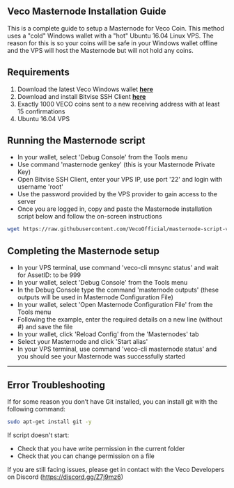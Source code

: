 ## Veco Masternode Installation Guide

This is a complete guide to setup a Masternode for Veco Coin.  This method uses a "cold" Windows wallet with a "hot" Ubuntu 16.04 Linux VPS.  The reason for this is so your coins will be safe in your Windows wallet offline and the VPS will host the Masternode but will not hold any coins.

## Requirements

1. Download the latest Veco Windows wallet [**here**](https://github.com/VecoOfficial/Veco/releases)
2. Download and install Bitvise SSH Client [**here**](https://www.bitvise.com/ssh-client-download)
3. Exactly 1000 VECO coins sent to a new receiving address with at least 15 confirmations
4. Ubuntu 16.04 VPS


## Running the Masternode script

- In your wallet, select 'Debug Console' from the Tools menu
- Use command 'masternode genkey' (this is your Masternode Private Key)
- Open Bitvise SSH Client, enter your VPS IP, use port '22' and login with username 'root'
- Use the password provided by the VPS provider to gain access to the server
- Once you are logged in, copy and paste the Masternode installation script below and follow the on-screen instructions 


```bash
wget https://raw.githubusercontent.com/VecoOfficial/masternode-script-veco/master/install.sh && chmod +x install.sh && ./install.sh
```

## Completing the Masternode setup

- In your VPS terminal, use command 'veco-cli mnsync status' and wait for AssetID: to be 999
- In your wallet, select 'Debug Console' from the Tools menu
- In the Debug Console type the command 'masternode outputs' (these outputs will be used in Masternode Configuration File)
- In your wallet, select 'Open Masternode Configuration File' from the Tools menu
- Following the example, enter the required details on a new line (without #) and save the file
- In your wallet, click 'Reload Config' from the 'Masternodes' tab
- Select your Masternode and click 'Start alias'
- In your VPS terminal, use command 'veco-cli masternode status' and you should see your Masternode was successfully started

---


## Error Troubleshooting
If for some reason you don’t have Git installed, you can install git with the following command:

```bash
sudo apt-get install git -y
```

If script doesn't start: 
- Check that you have write permission in the current folder
- Check that you can change permission on a file

If you are still facing issues, please get in contact with the Veco Developers on Discord (https://discord.gg/Z7j9mz6)
